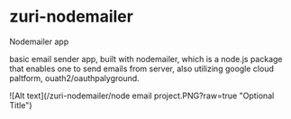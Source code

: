 # zuri-nodemailer
Nodemailer app

basic email sender app, built with nodemailer, which is a node.js package that enables one to send emails from server, also utilizing google cloud paltform, ouath2/oauthpalyground.

![Alt text](/zuri-nodemailer/node email project.PNG?raw=true "Optional Title")